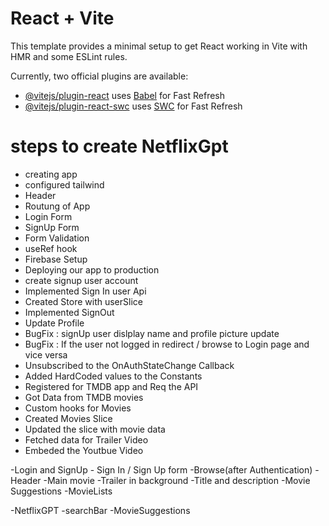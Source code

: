 # React + Vite

This template provides a minimal setup to get React working in Vite with HMR and some ESLint rules.

Currently, two official plugins are available:

- [@vitejs/plugin-react](https://github.com/vitejs/vite-plugin-react/blob/main/packages/plugin-react/README.md) uses [Babel](https://babeljs.io/) for Fast Refresh
- [@vitejs/plugin-react-swc](https://github.com/vitejs/vite-plugin-react-swc) uses [SWC](https://swc.rs/) for Fast Refresh

# steps to create NetflixGpt

- creating app
- configured tailwind
- Header
- Routung of App
- Login Form
- SignUp Form
- Form Validation
- useRef hook
- Firebase Setup
- Deploying our app to production
- create signup user account
- Implemented Sign In user Api
- Created Store with userSlice
- Implemented SignOut
- Update Profile
- BugFix : signUp user dislplay name and profile picture update
- BugFix : If the user not logged in redirect / browse to Login page and vice versa
- Unsubscribed to the OnAuthStateChange Callback
- Added HardCoded values to the Constants
- Registered for TMDB app and Req the API
- Got Data from TMDB movies
- Custom hooks for Movies
- Created Movies Slice 
- Updated the slice with movie data 
- Fetched data for Trailer Video 
- Embeded the Youtbue Video 




-Login and SignUp - Sign In / Sign Up form
-Browse(after Authentication)
-Header
-Main movie
-Trailer in background
-Title and description
-Movie Suggestions
-MovieLists

-NetflixGPT
-searchBar
-MovieSuggestions
